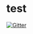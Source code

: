 # test

[![Gitter](https://badges.gitter.im/kadel-test/community.svg)](https://gitter.im/kadel-test/community?utm_source=badge&utm_medium=badge&utm_campaign=pr-badge&utm_content=badge)